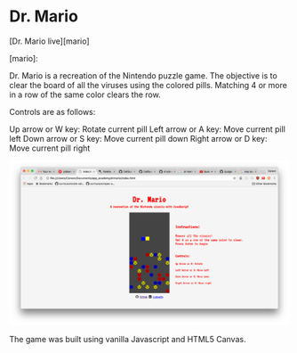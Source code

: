 # Dr. Mario

[Dr. Mario live][mario]

[mario]:

Dr. Mario is a recreation of the Nintendo puzzle game. The objective is to clear the board of all the viruses using the colored pills.
Matching 4 or more in a row of the same color clears the row.

Controls are as follows:

Up arrow or W key: Rotate current pill
Left arrow or A key: Move current pill left
Down arrow or S key: Move current pill down
Right arrow or D key: Move current pill right

![screenshot](./docs/screenshot.png)

The game was built using vanilla Javascript and HTML5 Canvas.
